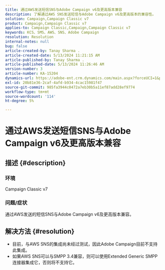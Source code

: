 ```yaml
---
title: 通过AWS发送短信SNS与Adobe Campaign v6及更高版本兼容
description: 了解通过AWS SNS发送短信与Adobe Campaign v6及更高版本的兼容性。
solution: Campaign,Campaign Classic v7
product: Campaign,Campaign Classic v7
applies-to: Campaign Classic,Campaign,Campaign Classic v7
keywords: KCS、SMS、AWS、SNS、Adobe Campaign
resolution: Resolution
internal-notes: null
bug: false
article-created-by: Tanay Sharma .
article-created-date: 5/13/2024 11:21:15 AM
article-published-by: Tanay Sharma .
article-published-date: 5/13/2024 11:26:46 AM
version-number: 3
article-number: KA-15204
dynamics-url: https://adobe-ent.crm.dynamics.com/main.aspx?forceUCI=1&pagetype=entityrecord&etn=knowledgearticle&id=551818e7-1a11-ef11-9f8a-6045bd02b206
exl-id: 20b81e36-2caf-4afd-b934-4cac15981f47
source-git-commit: 985fa3944c0472a7eb30b5a11ef87add28ef9774
workflow-type: tm+mt
source-wordcount: '114'
ht-degree: 5%

---
```


# 通过AWS发送短信SNS与Adobe Campaign v6及更高版本兼容

## 描述 {#description}


### 环境

Campaign Classic v7

### 问题/症状

通过AWS发送的短信SNS与Adobe Campaign v6及更高版本兼容。


## 解决方法 {#resolution}


- 目前，与AWS SNS的集成尚未经过测试，因此Adobe Campaign目前不支持此集成。
- 如果AWS SNS可以与SMPP 3.4兼容，则可以使用Extended Generic SMPP连接器集成它，否则将不支持它。
